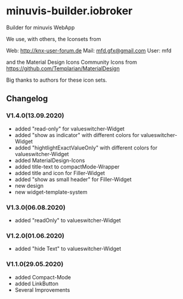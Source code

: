 # minuvis-builder.iobroker
Builder for minuvis WebApp

We use, with others, the Iconsets from

Web: http://knx-user-forum.de Mail: mfd.gfx@gmail.com User: mfd

and the Material Design Icons Community Icons from https://github.com/Templarian/MaterialDesign

Big thanks to authors for these icon sets.

## Changelog

### V1.4.0(13.09.2020)
* added "read-only" for valueswitcher-Widget
* added "show as indicator" with different colors for valueswitcher-Widget
* added "hightlightExactValueOnly" with different colors for valueswitcher-Widget
* added MaterialDesign-Icons
* added title-text to compactMode-Wrapper
* added title and icon for Filler-Widget
* added "show as small header" for Filler-Widget
* new design
* new widget-template-system

### V1.3.0(06.08.2020)
* added "readOnly" to valueswitcher-Widget

### V1.2.0(01.06.2020)
* added "hide Text" to valueswitcher-Widget

### V1.1.0(29.05.2020)
* added Compact-Mode
* added LinkButton
* Several Improvements
